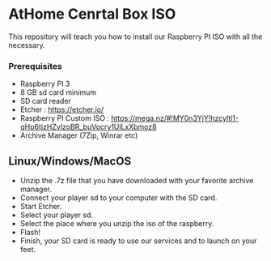 # AtHome Cenrtal Box ISO
This repository will teach you how to install our Raspberry PI ISO with all the necessary.
### Prerequisites
- Raspberry PI 3
- 8 GB sd card minimum
- SD card reader
- Etcher : https://etcher.io/
- Raspberry PI Custom ISO : https://mega.nz/#!MY0n3YjY!hzcyltl1-qHp6tjzHZvlzoBR_buVocry1UlLxXbmoz8
- Archive Manager (7Zip, Winrar etc)


## Linux/Windows/MacOS
- Unzip the .7z file that you have downloaded with your favorite archive manager.
- Connect your player sd to your computer with the SD card.
- Start Etcher.
- Select your player sd.
- Select the place where you unzip the iso of the raspberry.
- Flash!
- Finish, your SD card is ready to use our services and to launch on your feet.
